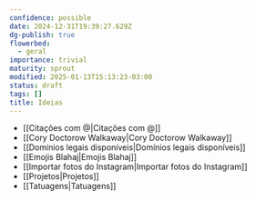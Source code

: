 ```yaml
---
confidence: possible
date: 2024-12-31T19:39:27.629Z
dg-publish: true
flowerbed:
  - geral
importance: trivial
maturity: sprout
modified: 2025-01-13T15:13:23-03:00
status: draft
tags: []
title: Ideias
---
```


* [[Citações com @|Citações com @]]
* [[Cory Doctorow Walkaway|Cory Doctorow Walkaway]]
* [[Domínios legais disponíveis|Domínios legais disponíveis]]
* [[Emojis Blahaj|Emojis Blahaj]]
* [[Importar fotos do Instagram|Importar fotos do Instagram]]
* [[Projetos|Projetos]]
* [[Tatuagens|Tatuagens]]
